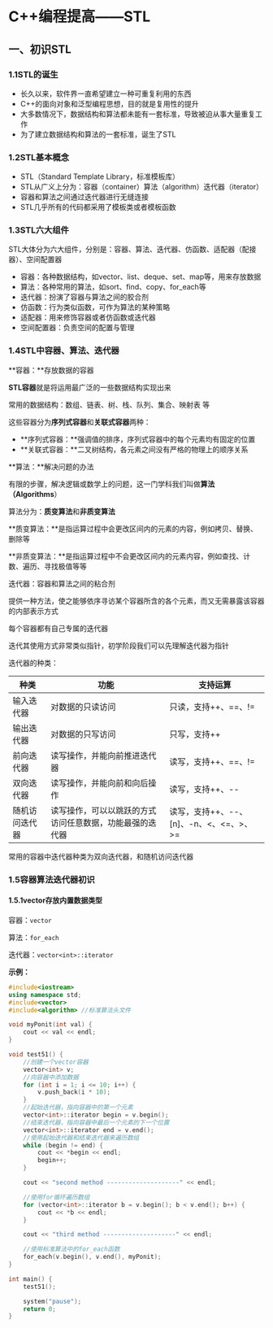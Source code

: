 # C++编程提高——STL

## 一、初识STL

### 1.1STL的诞生

- 长久以来，软件界一直希望建立一种可重复利用的东西
- C++的面向对象和泛型编程思想，目的就是复用性的提升
- 大多数情况下，数据结构和算法都未能有一套标准，导致被迫从事大量重复工作
- 为了建立数据结构和算法的一套标准，诞生了STL

### 1.2STL基本概念

- STL（Standard Template Library，标准模板库）
- STL从广义上分为：容器（container）算法（algorithm）迭代器（iterator）
- 容器和算法之间通过迭代器进行无缝连接
- STL几乎所有的代码都采用了模板类或者模板函数

### 1.3STL六大组件

STL大体分为六大组件，分别是：容器、算法、迭代器、仿函数、适配器（配接器）、空间配置器

- 容器：各种数据结构，如vector、list、deque、set、map等，用来存放数据
- 算法：各种常用的算法，如sort、find、copy、for_each等
- 迭代器：扮演了容器与算法之间的胶合剂
- 仿函数：行为类似函数，可作为算法的某种策略
- 适配器：用来修饰容器或者仿函数或迭代器
- 空间配置器：负责空间的配置与管理

### 1.4STL中容器、算法、迭代器

**容器：**存放数据的容器

**STL容器**就是将运用最广泛的一些数据结构实现出来

常用的数据结构：数组、链表、树、栈、队列、集合、映射表 等

这些容器分为**序列式容器**和**关联式容器**两种：

- **序列式容器：**强调值的排序，序列式容器中的每个元素均有固定的位置
- **关联式容器：**二叉树结构，各元素之间没有严格的物理上的顺序关系



**算法：**解决问题的办法

有限的步骤，解决逻辑或数学上的问题，这一门学科我们叫做**算法（Algorithms**）

算法分为：**质变算法**和**非质变算法**

**质变算法：**是指运算过程中会更改区间内的元素的内容，例如拷贝、替换、删除等

**非质变算法：**是指运算过程中不会更改区间内的元素内容，例如查找、计数、遍历、寻找极值等等



迭代器：容器和算法之间的粘合剂

提供一种方法，使之能够依序寻访某个容器所含的各个元素，而又无需暴露该容器的内部表示方式

每个容器都有自己专属的迭代器

迭代其使用方式非常类似指针，初学阶段我们可以先理解迭代器为指针

迭代器的种类：

| 种类           | 功能                                                     | 支持运算                                |
| -------------- | -------------------------------------------------------- | --------------------------------------- |
| 输入迭代器     | 对数据的只读访问                                         | 只读，支持++、==、!=                    |
| 输出迭代器     | 对数据的只写访问                                         | 只写，支持++                            |
| 前向迭代器     | 读写操作，并能向前推进迭代器                             | 读写，支持++、==、!=                    |
| 双向迭代器     | 读写操作，并能向前和向后操作                             | 读写，支持++、--                        |
| 随机访问迭代器 | 读写操作，可以以跳跃的方式访问任意数据，功能最强的迭代器 | 读写，支持++、--、[n]、-n、<、<=、>、>= |

常用的容器中迭代器种类为双向迭代器，和随机访问迭代器

### 1.5容器算法迭代器初识

#### 1.5.1vector存放内置数据类型

容器：`vector`

算法：`for_each`

迭代器：`vector<int>::iterator`

**示例：**

```c++
#include<iostream>
using namespace std;
#include<vector>
#include<algorithm> //标准算法头文件

void myPonit(int val) {
	cout << val << endl;
}

void test51() {
	//创建一个vector容器
	vector<int> v;
	//向容器中添加数据
	for (int i = 1; i <= 10; i++) {
		v.push_back(i * 10);
	}
	//起始迭代器，指向容器中的第一个元素
	vector<int>::iterator begin = v.begin();
	//结束迭代器，指向容器中最后一个元素的下一个位置
	vector<int>::iterator end = v.end();
	//使用起始迭代器和结束迭代器来遍历数组
	while (begin != end) {
		cout << *begin << endl;
		begin++;
	}

	cout << "second method --------------------" << endl;

	//使用for循环遍历数组
	for (vector<int>::iterator b = v.begin(); b < v.end(); b++) {
		cout << *b << endl;
	}

	cout << "third method --------------------" << endl;

	//使用标准算法中的for_each函数
	for_each(v.begin(), v.end(), myPonit);
}

int main() {
	test51();

	system("pause");
	return 0;
}
```

